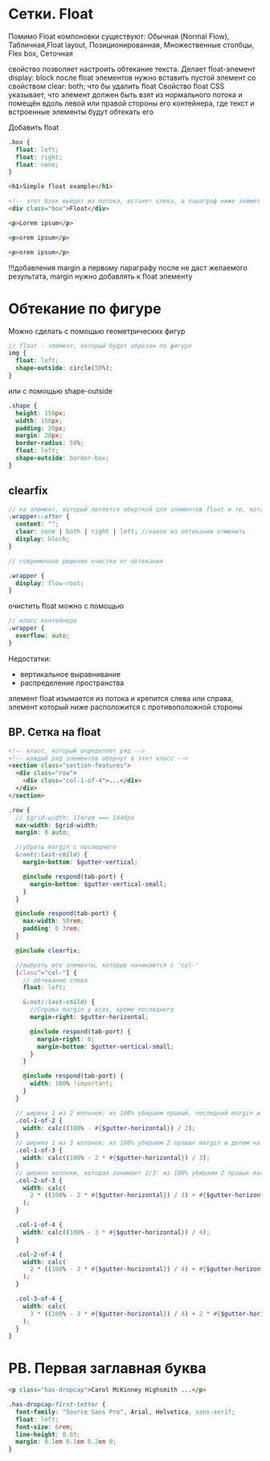 <!-- Сетки. Float ---------------------------------------------------------------------------------------------------------------------------->

# Сетки. Float

Помимо Float компоновки существуют: Обычная (Normal Flow), Табличная,Float layout, Позиционированная, Множественные столбцы, Flex box, Сеточная

свойство позволяет настроить обтекание текста. Делает float-элемент display: block
после float элементов нужно вставить пустой элемент со свойством clear: both; что бы удалить float
Свойство float CSS указывает, что элемент должен быть взят из нормального потока и помещён вдоль левой или правой стороны его контейнера, где текст и встроенные элементы будут обтекать его

Добавить float

```css
.box {
  float: left;
  float: right;
  float: none;
}
```

```html
<h1>Simple float example</h1>

<!-- этот блок выйдет из потока, встанет слева, а параграф ниже займет пространство справа -->
<div class="box">Float</div>

<p>Lorem ipsum</p>

<p>orem ipsum</p>

<p>orem ipsum</p>
```

!!!добавления margin а первому параграфу после не даст желаемого результата, margin нужно добавлять к float элементу

# Обтекание по фигуре

Можно сделать с помощью геометрических фигур

```scss
// float - элемент, который будет обрезан по фигуре
img {
  float: left;
  shape-outside: circle(50%);
}
```

или с помощью shape-outside

```scss
.shape {
  height: 150px;
  width: 150px;
  padding: 20px;
  margin: 20px;
  border-radius: 50%;
  float: left;
  shape-outside: border-box;
}
```

## clearfix

```scss
// на элемент, который является оберткой для элементов float и те, которые должны обтекать
.wrapper::after {
  content: "";
  clear: none | both | right | left; //какое из обтекании отменить
  display: block;
}

// современное решение очистки от обтекания

.wrapper {
  display: flow-root;
}
```

очистить float можно с помощью

```scss
// класс контейнера
.wrapper {
  overflow: auto;
}
```

Недостатки:

- вертикальное выравнивание
- распределение пространства

элемент float изымается из потока и крепится слева или справа, элемент который ниже расположится с противоположной стороны

## BP. Сетка на float

```html
<!-- класс, который определяет ряд -->
<!-- каждый ряд элементов обернут в этот класс -->
<section class="section-features">
  <div class="row">
    <div class="col-1-of-4">...</div>
  </div>
</section>
```

```scss
.row {
  // $grid-width: 114rem === 1440px
  max-width: $grid-width;
  margin: 0 auto;

  //убрать margin с последнего
  &:not(:last-child) {
    margin-bottom: $gutter-vertical;

    @include respond(tab-port) {
      margin-bottom: $gutter-vertical-small;
    }
  }

  @include respond(tab-port) {
    max-width: 50rem;
    padding: 0 3rem;
  }

  @include clearfix;

  //выбрать все элементы, которые начинаются с 'col-'
  [class^="col-"] {
    // обтекание слева
    float: left;

    &:not(:last-child) {
      //Справа margin у всех, кроме последнего
      margin-right: $gutter-horizontal;

      @include respond(tab-port) {
        margin-right: 0;
        margin-bottom: $gutter-vertical-small;
      }
    }

    @include respond(tab-port) {
      width: 100% !important;
    }
  }

  // ширина 1 из 2 колонок: из 100% убираем правый, последний margin и делим на 2
  .col-1-of-2 {
    width: calc((100% - #{$gutter-horizontal}) / 2);
  }
  // ширина 1 из 3 колонок: из 100% убираем 2 правых margin и делим на 3
  .col-1-of-3 {
    width: calc((100% - 2 * #{$gutter-horizontal}) / 3);
  }
  // ширина колонки, которая занимает 2/3: из 100% убираем 2 правых margin и делим на 3
  .col-2-of-3 {
    width: calc(
      2 * ((100% - 2 * #{$gutter-horizontal}) / 3) + #{$gutter-horizontal}
    );
  }

  .col-1-of-4 {
    width: calc((100% - 3 * #{$gutter-horizontal}) / 4);
  }

  .col-2-of-4 {
    width: calc(
      2 * ((100% - 3 * #{$gutter-horizontal}) / 4) + #{$gutter-horizontal}
    );
  }

  .col-3-of-4 {
    width: calc(
      3 * ((100% - 3 * #{$gutter-horizontal}) / 4) + 2 * #{$gutter-horizontal}
    );
  }
}
```

# PB. Первая заглавная буква

```html
<p class="has-dropcap">Carol McKinney Highsmith ...</p>
```

```scss
.has-dropcap:first-letter {
  font-family: "Source Sans Pro", Arial, Helvetica, sans-serif;
  float: left;
  font-size: 6rem;
  line-height: 0.65;
  margin: 0.1em 0.1em 0.2em 0;
}
```
